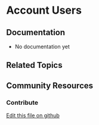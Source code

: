 # Account Users

## Documentation

* No documentation yet

## Related Topics


## Community Resources


### Contribute

[Edit this file on github](https://github.com/olafk/controlpanel-documentation-docs/blob/master/md/74en/com_liferay_account_admin_web_internal_portlet_AccountUsersAdminPortlet.md)
